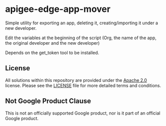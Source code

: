 # apigee-edge-app-mover

Simple utility for exporting an app, deleting it, creating/importing it under a new developer.

Edit the variables at the beginning of the script (Org, the name of the app, the original developer and the new developer)

Depends on the get_token tool to be installed.

## License

All solutions within this repository are provided under the
[Apache 2.0](https://www.apache.org/licenses/LICENSE-2.0) license.
Please see the [LICENSE](./LICENSE.txt) file for more detailed terms and conditions.

## Not Google Product Clause

This is not an officially supported Google product, nor is it part of an
official Google product.